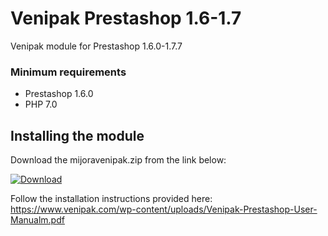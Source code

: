 # Venipak Prestashop 1.6-1.7
Venipak module for Prestashop 1.6.0-1.7.7

### Minimum requirements
- Prestashop 1.6.0
- PHP 7.0

## Installing the module

Download the mijoravenipak.zip from the link below:

[![Download](https://img.shields.io/badge/dynamic/json.svg?label=download&url=https://api.github.com/repos/venipak/Venipak-Prestashop-1.6-1.7.7/releases/latest&query=$.assets[0].name&style=for-the-badge)](https://github.com/venipak/Venipak-Prestashop-1.6-1.7.7/releases/latest/download/mijoravenipak.zip)

Follow the installation instructions provided here: https://www.venipak.com/wp-content/uploads/Venipak-Prestashop-User-Manualm.pdf
